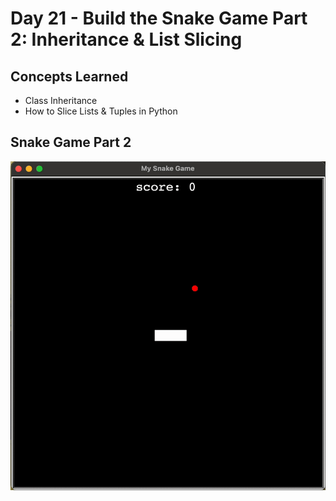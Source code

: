 # Day 21 - Build the Snake Game Part 2: Inheritance & List Slicing
## Concepts Learned
- Class Inheritance
- How to Slice Lists & Tuples in Python
## Snake Game Part 2
![Day 21 Code Demo](../gifs/Day021.gif)
